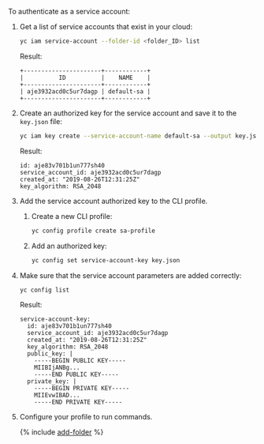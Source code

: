 To authenticate as a service account:

1. Get a list of service accounts that exist in your cloud:

    ```bash
    yc iam service-account --folder-id <folder_ID> list
    ```

    Result:
    ```text
    +----------------------+------------+
    |          ID          |    NAME    |
    +----------------------+------------+
    | aje3932acd0c5ur7dagp | default-sa |
    +----------------------+------------+
    ```
1. Create an authorized key for the service account and save it to the `key.json` file:

    ```bash
    yc iam key create --service-account-name default-sa --output key.json --folder-id <folder_ID>
    ```
    
    Result:
    ```text
    id: aje83v701b1un777sh40
    service_account_id: aje3932acd0c5ur7dagp
    created_at: "2019-08-26T12:31:25Z"
    key_algorithm: RSA_2048
    ```

1. Add the service account authorized key to the CLI profile.

    1. Create a new CLI profile:

        ```bash
        yc config profile create sa-profile
        ```
    1. Add an authorized key:

        ```bash
        yc config set service-account-key key.json
        ```


1. Make sure that the service account parameters are added correctly:

   
    ```bash
    yc config list
    ```
    
    Result:

    ```text
    service-account-key:
      id: aje83v701b1un777sh40
      service_account_id: aje3932acd0c5ur7dagp
      created_at: "2019-08-26T12:31:25Z"
      key_algorithm: RSA_2048
      public_key: |
        -----BEGIN PUBLIC KEY-----
        MIIBIjANBg...
        -----END PUBLIC KEY-----
      private_key: |
        -----BEGIN PRIVATE KEY-----
        MIIEvwIBAD...
        -----END PRIVATE KEY-----
    ```
   


1. Configure your profile to run commands.

    {% include [add-folder](../cli-add-folder.md) %}
